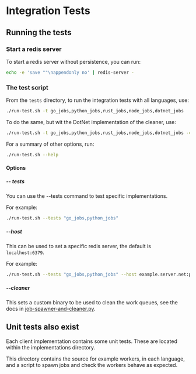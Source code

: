 # Integration Tests

## Running the tests

### Start a redis server

To start a redis server without persistence, you can run:

```bash
echo -e 'save ""\nappendonly no' | redis-server -
```

### The test script

From the `tests` directory, to run the integration tests with all languages, use:

```bash
./run-test.sh -t go_jobs,python_jobs,rust_jobs,node_jobs,dotnet_jobs
```

To do the same, but wit the DotNet implementation of the cleaner, use:

```bash
./run-test.sh -t go_jobs,python_jobs,rust_jobs,node_jobs,dotnet_jobs -c ./dotnet-cleaner/run.sh
```

For a summary of other options, run:

```bash
./run-test.sh --help
```

#### Options

##### -- tests

You can use the --tests command to test specific implementations.

For example:

```bash
./run-test.sh --tests "go_jobs,python_jobs"
```

##### --host

This can be used to set a specific redis server, the default is `localhost:6379`.

For example:

```bash
./run-test.sh --tests "go_jobs,python_jobs" --host example.server.net:port
```

##### --cleaner

This sets a custom binary to be used to clean the work queues, see the docs in
[job-spawner-and-cleaner.py](./job-spawner-and-cleaner.py).

## Unit tests also exist

Each client implementation contains some unit tests. These are located within the implementations
directory.

This directory contains the source for example workers, in each language, and a script to spawn jobs
and check the workers behave as expected.

